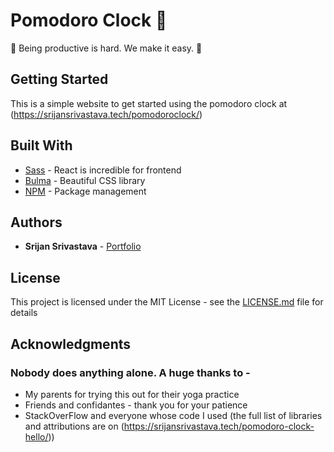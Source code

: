 # Pomodoro Clock :tomato:


:tomato: Being productive is hard. We make it easy. :eggplant:


## Getting Started
This is a simple website to get started using the pomodoro clock at (https://srijansrivastava.tech/pomodoroclock/)

## Built With

* [Sass](https://sass-lang.com/) - React is incredible for frontend
* [Bulma](https://bulma.io/) - Beautiful CSS library 
* [NPM](https://nodejs.org/) - Package management

## Authors

* **Srijan Srivastava** - [Portfolio](https://srijansrivastava.tech/pomodoroclock/)


## License

This project is licensed under the MIT License - see the [LICENSE.md](LICENSE.md) file for details

## Acknowledgments

### Nobody does anything alone. A huge thanks to - 
* My parents for trying this out for their yoga practice
* Friends and confidantes - thank you for your patience
* StackOverFlow and everyone whose code I used (the full list of libraries and attributions are on (https://srijansrivastava.tech/pomodoro-clock-hello/))
  
